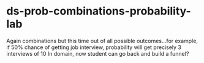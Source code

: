 # ds-prob-combinations-probability-lab

Again combinations but this time out of all possible outcomes...for example,
if 50% chance of getting job interview, probability will get precisely 3 interviews of 10
In domain, now student can go back and build a funnel? 
